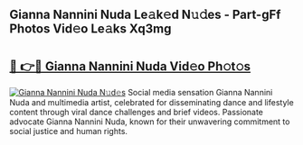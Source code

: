 ## Gianna Nannini Nuda Le𝚊k𝚎d N𝚞𝚍es - Part-gFf Photos Vid𝚎o Le𝚊ks Xq3mg

# <h2><a href="http://fbftlng.evod.top/?m=Gianna+Nannini+Nuda">🔗 👉🔴 Gianna Nannini Nuda Vid𝚎o Ph𝚘t𝚘s</a></h2>

[![Gianna Nannini Nuda N𝚞d𝚎s](https://i.imgur.com/8V9OHl7.gif)](http://fbftlng.evod.top/?m=Gianna+Nannini+Nuda)
Social media sensation Gianna Nannini Nuda and multimedia artist, celebrated for disseminating dance and lifestyle content through viral dance challenges and brief videos. Passionate advocate Gianna Nannini Nuda, known for their unwavering commitment to social justice and human rights. 
